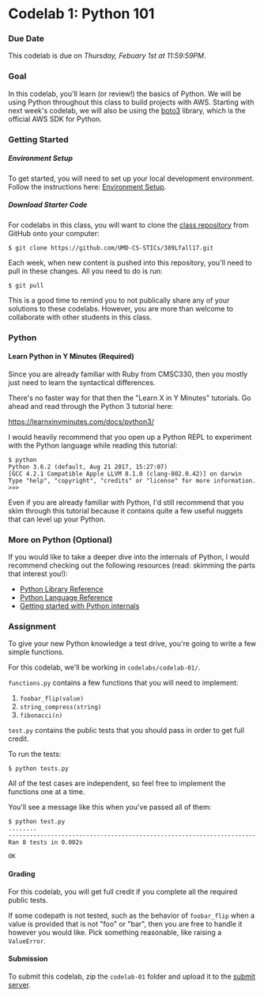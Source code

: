# Codelab 1: Python 101

### Due Date

This codelab is due on *Thursday, Febuary 1st at 11:59:59PM*.

### Goal

In this codelab, you'll learn (or review!) the basics of Python. We will be using Python throughout this class to build projects with AWS. Starting with next week's codelab, we will also be using the [boto3](https://github.com/boto/boto3) library, which is the official AWS SDK for Python.

### Getting Started

##### Environment Setup

To get started, you will need to set up your local development environment. Follow the instructions here: [Environment Setup](https://github.com/UMD-CS-STICs/389Lspring18/env.md).

##### Download Starter Code

For codelabs in this class, you will want to clone the [class repository](https://github.com/UMD-CS-STICs/389Lfall17) from GitHub onto your computer:

	$ git clone https://github.com/UMD-CS-STICs/389Lfall17.git

Each week, when new content is pushed into this repository, you'll need to pull in these changes. All you need to do is run:

	$ git pull

This is a good time to remind you to not publically share any of your solutions to these codelabs. However, you are more than welcome to collaborate with other students in this class.

### Python

#### Learn Python in Y Minutes (Required)

Since you are already familiar with Ruby from CMSC330, then you mostly just need to learn the syntactical differences. 

There's no faster way for that then the "Learn X in Y Minutes" tutorials. Go ahead and read through the Python 3 tutorial here:

https://learnxinyminutes.com/docs/python3/

I would heavily recommend that you open up a Python REPL to experiment with the Python language while reading this tutorial:

	$ python
	Python 3.6.2 (default, Aug 21 2017, 15:27:07)
	[GCC 4.2.1 Compatible Apple LLVM 8.1.0 (clang-802.0.42)] on darwin
	Type "help", "copyright", "credits" or "license" for more information.
	>>>

Even if you are already familiar with Python, I'd still recommend that you skim through this tutorial because it contains quite a few useful nuggets that can level up your Python.

### More on Python (Optional)

If you would like to take a deeper dive into the internals of Python, I would recommend checking out the following resources (read: skimming the parts that interest you!):

- [Python Library Reference](https://docs.python.org/3/library/index.html)
- [Python Language Reference](https://docs.python.org/3/reference/index.html)
- [Getting started with Python internals](http://akaptur.com/blog/2014/08/03/getting-started-with-python-internals/)

### Assignment

To give your new Python knowledge a test drive, you're going to write a few simple functions.

For this codelab, we'll be working in `codelabs/codelab-01/`.

`functions.py` contains a few functions that you will need to implement:

1. `foobar_flip(value)`
2. `string_compress(string)`
3. `fibonacci(n)`

`test.py` contains the public tests that you should pass in order to get full credit.

To run the tests:

	$ python tests.py

All of the test cases are independent, so feel free to implement the functions one at a time.

You'll see a message like this when you've passed all of them:

	$ python test.py
	........
	----------------------------------------------------------------------
	Ran 8 tests in 0.002s

	OK

#### Grading

For this codelab, you will get full credit if you complete all the required public tests.

If some codepath is not tested, such as the behavior of `foobar_flip` when a value is provided that is not "foo" or "bar", then you are free to handle it however you would like. Pick something reasonable, like raising a `ValueError`.

#### Submission

To submit this codelab, zip the `codelab-01` folder and upload it to the [submit server](https://submit.cs.umd.edu/).
